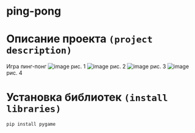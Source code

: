 # ping-pong
# Описание проекта `(project description)`
Игра пинг-понг
![image](https://user-images.githubusercontent.com/119732398/226709036-2dfa00dd-18a9-437a-83b7-e836eb8efb71.png)
                                                                          рис. 1
![image](https://user-images.githubusercontent.com/119732398/226709125-f055663a-ddaa-4671-88d0-0ed654420ebf.png)
                                                                          рис. 2
![image](https://user-images.githubusercontent.com/119732398/226709183-606377b7-a165-4224-b1ee-b4288d9f61df.png)
                                                                          рис. 3
![image](https://user-images.githubusercontent.com/119732398/226709523-50a221fa-2613-46e4-a387-3e28bedb6d3c.png)
                                                                          рис. 4
# Установка библиотек `(install libraries)`
`pip install pygame`
